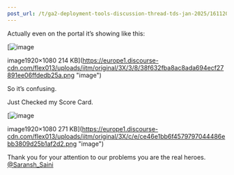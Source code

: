 ```yaml
---
post_url: /t/ga2-deployment-tools-discussion-thread-tds-jan-2025/161120/174
---
```

Actually even on the portal it’s showing like this:  

[![image](https://europe1.discourse-cdn.com/flex013/uploads/iitm/optimized/3X/3/8/38f632fba8ac8ada694ecf27891ee06ffdedb25a_2_690x388.png)

image1920×1080 214 KB](https://europe1.discourse-cdn.com/flex013/uploads/iitm/original/3X/3/8/38f632fba8ac8ada694ecf27891ee06ffdedb25a.png "image")

  
So it’s confusing.

Just Checked my Score Card.  

[![image](https://europe1.discourse-cdn.com/flex013/uploads/iitm/optimized/3X/c/e/ce46e1bb6f4579797044486ebb3809d25b1af2d2_2_690x388.png)

image1920×1080 271 KB](https://europe1.discourse-cdn.com/flex013/uploads/iitm/original/3X/c/e/ce46e1bb6f4579797044486ebb3809d25b1af2d2.png "image")

  
Thank you for your attention to our problems you are the real heroes.  
[@Saransh\_Saini](/u/saransh_saini)